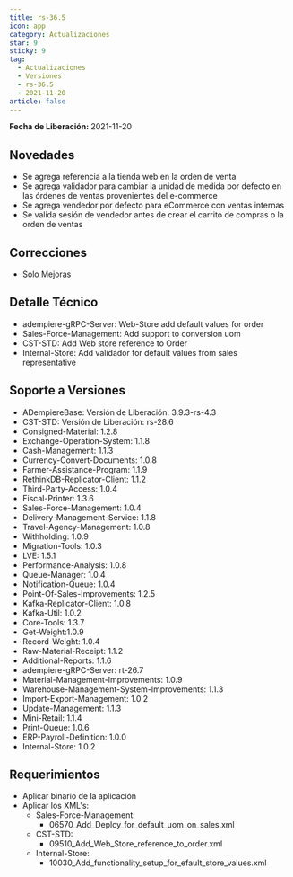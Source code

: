 ```yaml
---
title: rs-36.5
icon: app
category: Actualizaciones
star: 9
sticky: 9
tag:
  - Actualizaciones
  - Versiones
  - rs-36.5
  - 2021-11-20
article: false
---
```


**Fecha de Liberación:** 2021-11-20

## Novedades

- Se agrega referencia a la tienda web en la orden de venta
- Se agrega validador para cambiar la unidad de medida por defecto en las órdenes de ventas provenientes del e-commerce
- Se agrega vendedor por defecto para eCommerce con ventas internas
- Se valida sesión de vendedor antes de crear el carrito de compras o la orden de ventas

## Correcciones

- Solo Mejoras

## Detalle Técnico

- adempiere-gRPC-Server: Web-Store add default values for order
- Sales-Force-Management: Add support to conversion uom
- CST-STD: Add Web store reference to Order
- Internal-Store: Add validador for default values from sales representative

## Soporte a Versiones

- ADempiereBase: Versión de Liberación: 3.9.3-rs-4.3
- CST-STD: Versión de Liberación: rs-28.6
- Consigned-Material: 1.2.8
- Exchange-Operation-System: 1.1.8
- Cash-Management: 1.1.3
- Currency-Convert-Documents: 1.0.8
- Farmer-Assistance-Program: 1.1.9
- RethinkDB-Replicator-Client: 1.1.2
- Third-Party-Access: 1.0.4
- Fiscal-Printer: 1.3.6
- Sales-Force-Management: 1.0.4
- Delivery-Management-Service: 1.1.8
- Travel-Agency-Management: 1.0.8
- Withholding: 1.0.9
- Migration-Tools: 1.0.3
- LVE: 1.5.1
- Performance-Analysis: 1.0.8
- Queue-Manager: 1.0.4
- Notification-Queue: 1.0.4
- Point-Of-Sales-Improvements: 1.2.5
- Kafka-Replicator-Client: 1.0.8
- Kafka-Util: 1.0.2
- Core-Tools: 1.3.7
- Get-Weight:1.0.9
- Record-Weight: 1.0.4
- Raw-Material-Receipt: 1.1.2
- Additional-Reports: 1.1.6
- adempiere-gRPC-Server: rt-26.7
- Material-Management-Improvements: 1.0.9
- Warehouse-Management-System-Improvements: 1.1.3
- Import-Export-Management: 1.0.2
- Update-Management: 1.1.3
- Mini-Retail: 1.1.4
- Print-Queue: 1.0.6
- ERP-Payroll-Definition: 1.0.0
- Internal-Store: 1.0.2

## Requerimientos

- Aplicar binario de la aplicación
- Aplicar los XML's:
  - Sales-Force-Management:
    - 06570_Add_Deploy_for_default_uom_on_sales.xml
  - CST-STD:
    - 09510_Add_Web_Store_reference_to_order.xml
  - Internal-Store:
    - 10030_Add_functionality_setup_for_efault_store_values.xml
